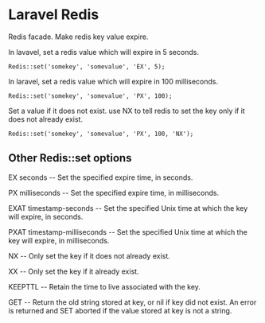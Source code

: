 # Laravel Redis

Redis facade. Make redis key value expire.

In lavavel, set a redis value which will expire in 5 seconds.

    Redis::set('somekey', 'somevalue', 'EX', 5);
    
In laravel, set a redis value which will expire in 100 milliseconds.

    Redis::set('somekey', 'somevalue', 'PX', 100);
    
Set a value if it does not exist. use NX to tell redis to set the key only if it does not already exist.

    Redis::set('somekey', 'somevalue', 'PX', 100, 'NX');
    
## Other Redis::set options
 
EX seconds -- Set the specified expire time, in seconds.

PX milliseconds -- Set the specified expire time, in milliseconds.

EXAT timestamp-seconds -- Set the specified Unix time at which the key will expire, in seconds.

PXAT timestamp-milliseconds -- Set the specified Unix time at which the key will expire, in milliseconds.

NX -- Only set the key if it does not already exist.

XX -- Only set the key if it already exist.

KEEPTTL -- Retain the time to live associated with the key.

GET -- Return the old string stored at key, or nil if key did not exist. An error is returned and SET aborted if the value stored at key is not a string.
